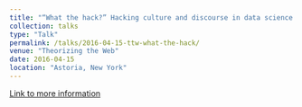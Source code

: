 ```yaml
---
title: "“What the hack?” Hacking culture and discourse in data science pedagogy (with Brittany Fiore-Gartland)"
collection: talks
type: "Talk"
permalink: /talks/2016-04-15-ttw-what-the-hack/ 
venue: "Theorizing the Web"
date: 2016-04-15
location: "Astoria, New York"
---
```


<a href='http://theorizingtheweb.tumblr.com/2016/program'>Link to more information</a>

